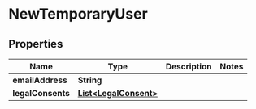 

# NewTemporaryUser

## Properties

Name | Type | Description | Notes
------------ | ------------- | ------------- | -------------
**emailAddress** | **String** |  | 
**legalConsents** | [**List&lt;LegalConsent&gt;**](LegalConsent.md) |  | 




